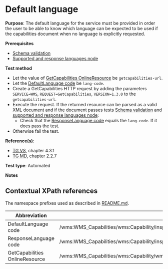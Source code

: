 # Default language

**Purpose**: The default language for the service must be provided in order the user to be able to know which
language can be expected to be used if the capabilities document when no language is explicitly requested.

**Prerequisites**

* [Schema validation](http://inspire.ec.europa.eu/id/ats/view-service/3.11/iso-19128/schema-validation)
* [Supported and response languages node](http://inspire.ec.europa.eu/id/ats/view-service/3.11/iso-19128/supported-and-response-languages-node)

**Test method**

* Let the value of [GetCapabilities OnlineResource](#getcap-href) be ```getcapabilities-url```.
* Let the [DefaultLanguage code](#default-language) be ```lang-code```.
* Create a GetCapabilities HTTP request by adding the parameters ```SERVICE=WMS```, ```REQUEST=GetCapabilities```, ```VERSION=1.3.0``` to the ```getcapabilities-url```.
* Execute the request. If the returned resource can be parsed as a valid XML document and if the document passes tests [Schema validation](http://inspire.ec.europa.eu/id/ats/view-service/3.11/iso-19128/schema-validation) and [supported and response languages node](http://inspire.ec.europa.eu/id/ats/view-service/3.11/iso-19128/supported-and-response-languages-node):
  * Check that the [ResponseLanguage code](#response-language) equals the ```lang-code```. If it does pass the test.
* Otherwise fail the test.

**Reference(s)**:

* [TG VS](http://inspire.ec.europa.eu/id/ats/view-service/3.11/iso-19128/README#ref_TG_VS), chapter 4.3.1
* [TG MD](http://inspire.ec.europa.eu/id/ats/view-service/3.11/iso-19128/README#ref_TG_MD), chapter 2.2.7

**Test type**: Automated

**Notes**

## Contextual XPath references

The namespace prefixes used as described in [README.md](http://inspire.ec.europa.eu/id/ats/view-service/3.11/iso-19128/README#namespaces).

Abbreviation                                               |  XPath expression
---------------------------------------------------------- | -------------------------------------------------------------------------
DefaultLanguage code <a name="default-language"></a>   | /wms:WMS_Capabilities/wms:Capability/inspire_vs:ExtendedCapabilities[1]/inspire_common:SupportedLanguages/inspire_common:DefaultLanguage/inspire_common:Language
ResponseLanguage code <a name="response-language"></a>   | /wms:WMS_Capabilities/wms:Capability/inspire_vs:ExtendedCapabilities[1]/inspire_common:ResponseLanguage/inspire_common:Language
GetCapabilities OnlineResource <a name="getcap-href"></a> | /wms:WMS_Capabilities/wms:Capability/wms:Request/wms:GetCapabilities/wms:DCPType/wms:HTTP/(wms:Get&#124;wms:Post)[1]/wms:OnlineResource/@xlink:href
